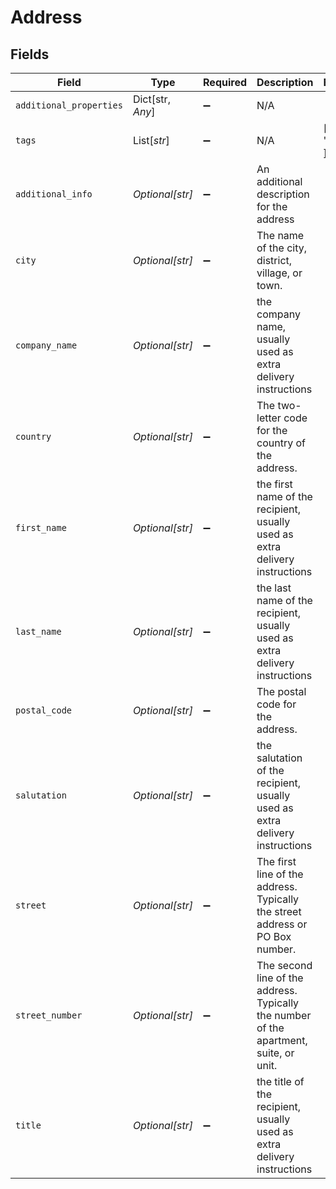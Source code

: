# Address


## Fields

| Field                                                                                  | Type                                                                                   | Required                                                                               | Description                                                                            | Example                                                                                |
| -------------------------------------------------------------------------------------- | -------------------------------------------------------------------------------------- | -------------------------------------------------------------------------------------- | -------------------------------------------------------------------------------------- | -------------------------------------------------------------------------------------- |
| `additional_properties`                                                                | Dict[str, *Any*]                                                                       | :heavy_minus_sign:                                                                     | N/A                                                                                    |                                                                                        |
| `tags`                                                                                 | List[*str*]                                                                            | :heavy_minus_sign:                                                                     | N/A                                                                                    | [<br/>"billing"<br/>]                                                                  |
| `additional_info`                                                                      | *Optional[str]*                                                                        | :heavy_minus_sign:                                                                     | An additional description for the address                                              |                                                                                        |
| `city`                                                                                 | *Optional[str]*                                                                        | :heavy_minus_sign:                                                                     | The name of the city, district, village, or town.                                      |                                                                                        |
| `company_name`                                                                         | *Optional[str]*                                                                        | :heavy_minus_sign:                                                                     | the company name, usually used as extra delivery instructions                          |                                                                                        |
| `country`                                                                              | *Optional[str]*                                                                        | :heavy_minus_sign:                                                                     | The two-letter code for the country of the address.                                    |                                                                                        |
| `first_name`                                                                           | *Optional[str]*                                                                        | :heavy_minus_sign:                                                                     | the first name of the recipient, usually used as extra delivery instructions           |                                                                                        |
| `last_name`                                                                            | *Optional[str]*                                                                        | :heavy_minus_sign:                                                                     | the last name of the recipient, usually used as extra delivery instructions            |                                                                                        |
| `postal_code`                                                                          | *Optional[str]*                                                                        | :heavy_minus_sign:                                                                     | The postal code for the address.                                                       |                                                                                        |
| `salutation`                                                                           | *Optional[str]*                                                                        | :heavy_minus_sign:                                                                     | the salutation of the recipient, usually used as extra delivery instructions           |                                                                                        |
| `street`                                                                               | *Optional[str]*                                                                        | :heavy_minus_sign:                                                                     | The first line of the address. Typically the street address or PO Box number.          |                                                                                        |
| `street_number`                                                                        | *Optional[str]*                                                                        | :heavy_minus_sign:                                                                     | The second line of the address. Typically the number of the apartment, suite, or unit. |                                                                                        |
| `title`                                                                                | *Optional[str]*                                                                        | :heavy_minus_sign:                                                                     | the title of the recipient, usually used as extra delivery instructions                |                                                                                        |